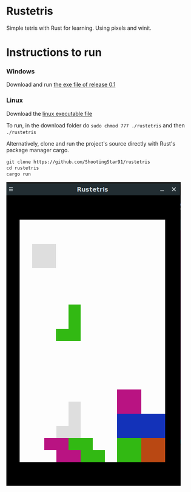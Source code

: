 # Rustetris

Simple tetris with Rust for learning. Using pixels and winit.

# Instructions to run

### Windows

Download and run [the exe file of release 0.1](https://github.com/ShootingStar91/rustetris/releases/download/0.1/rustetris.exe)

### Linux

Download the [linux executable file](https://github.com/ShootingStar91/rustetris/releases/download/0.1/rustetris)

To run, in the download folder do `sudo chmod 777 ./rustetris` and then `./rustetris`

Alternatively, clone and run the project's source directly with Rust's package manager cargo.

```
git clone https://github.com/ShootingStar91/rustetris
cd rustetris
cargo run
```

![Rustetris image](picture.png "")

